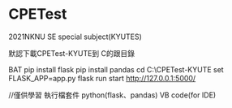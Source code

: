 # CPETest
2021NKNU SE special subject(KYUTES)

默認下載CPETest-KYUTE到 C的跟目錄

BAT
pip install flask
pip install pandas
cd C:\CPETest-KYUTE
set FLASK_APP=app.py
flask run
start http://127.0.0.1:5000/

//僅供學習
執行檔套件
python(flask、pandas)
VB code(for IDE)

